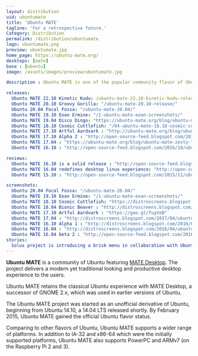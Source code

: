 ```yaml
---
layout: distribution
uid: ubuntumate
title: 'Ubuntu MATE'
tagline: 'For a retrospective future.'
Category: Distribution
permalink: /distribution/ubuntumate
logo: ubuntumate.png
preview: ubuntumate.jpg
home_page: https://ubuntu-mate.org/
desktops: [mate]
base : [ubuntu]
image: /assets/images/preview/ubuntumate.jpg

description : Ubuntu MATE is one of the popular community flavor of Ubuntu delivering, classical yet productive and mdoern desktop experience. Stories, updates and reviews of Ubuntu MATE.

releases:
  Ubuntu MATE 22.10 Kinetic Kudu: /ubuntu-mate-22.10-kinetic-kudu-release/
  Ubuntu MATE 20.10 Groovy Gorilla: "/ubuntu-mate-20.10-release/"
  Ubuntu 20.04 Focal Fossa: "/ubuntu-mate-20.04/"
  Ubuntu MATE 19.10 Eoan Ermine: "/1-ubuntu-mate-eoan-screenshots/"
  Ubuntu MATE 19.04 Disco Dingo: "https://ubuntu-mate.org/blog/ubuntu-mate-disco-final-release/"
  Ubuntu MATE 18.10 Cosmic Cuttlefish: "/04-ubuntu-mate-18.10-cosmic-cuttlefish-ships-a-more-stable-mate-desktop/"
  Ubuntu MATE 17.10 Artful Aardvark : "http://ubuntu-mate.org/blog/ubuntu-mate-artful-final-release/"
  Ubuntu MATE 17.10 Alpha 2 : "http://open-source-feed.blogspot.com/2017/07/ubuntu-mate-1710-alpha-2-released-with.html"
  Ubuntu MATE 17.04 : "https://ubuntu-mate.org/blog/ubuntu-mate-zesty-final-release/"
  Ubuntu MATE 16.10 : "http://open-source-feed.blogspot.com/2016/10/ubuntu-mate-1610-released-with-mate.html" 

reviews:
  Ubuntu MATE 16.10 is a solid release : "http://open-source-feed.blogspot.com/2016/10/ubuntu-mate-1610-is-solid-release-review.html"
  Ubuntu MATE 16.04 redefines desktop linux experience: "http://open-source-feed.blogspot.com/2016/04/ubuntu-mate-1604-redefines-desktop.html"
  Ubuntu MATE 15.10 : "http://open-source-feed.blogspot.com/2015/11/ubuntu-mate-1510-review.html"

screenshots:
  Ubuntu 20.04 Focal Fossa: "/ubuntu-mate-20.04/"
  Ubuntu MATE 19.10 Eoan Ermine: "/1-ubuntu-mate-eoan-screenshots/"
  Ubuntu MATE 18.10 Cosmic Cuttlefish: "https://distroscreens.blogspot.com/2018/11/ubuntu-mate-1810-cosmic-cuttlefish.html"
  Ubuntu MATE 18.04 Bionic Beaver : "http://distroscreens.blogspot.com/2018/05/ubuntu-mate-1804-bionic-beaver.html"
  Ubuntu MATE 17.10 Artful Aardvark : "https://goo.gl/fuyVeB"
  Ubuntu MATE 17.04 : "http://distroscreens.blogspot.com/2017/04/ubuntu-mate-1704-zesty-zapus-screenshots.html"
  Ubuntu MATE 16.10 Alpha 1 : "http://distroscreens.blogspot.com/2016/07/ubuntu-mate-1610-alpha-1-screenshots.html"
  Ubuntu MATE 16.04 : "http://distroscreens.blogspot.com/2016/04/ubuntu-mate-1604-screenshots.html"
  Ubuntu MATE 16.04 beta 2 : "http://open-source-feed.blogspot.com/2016/03/ubuntu-mate-1604-beta-2-screenshot-tour.html"
stories:
  Solus project is introducing a brisk menu in collaboration with Ubuntu MATE : "http://open-source-feed.blogspot.com/2016/12/solus-project-is-introducing-brisk-menu.html"
---
```


**Ubuntu MATE** is a community of Ubuntu featuring [MATE Desktop](/desktop/mate). The project delivers a modern yet traditional looking and productive desktop experience to the users.

Ubuntu MATE retains the classical Ubuntu experience with MATE Desktop, a successor of GNOME 2.x, which was used in earlier versions of Ubuntu.

The Ubuntu MATE project was started as an unofficial derivative of Ubuntu, beginning from Ubuntu 14.10, a 14.04 LTS released shortly. By February 2015, Ubuntu MATE gained the official Ubuntu flavor status.

Comparing to other flavors of Ubuntu, Ubuntu MATE supports a wider range of platforms. In addition to IA-32 and x86-64 which were the initially supported platforms, Ubuntu MATE also supports PowerPC and ARMv7 (on the Raspberry Pi 2 and 3).
